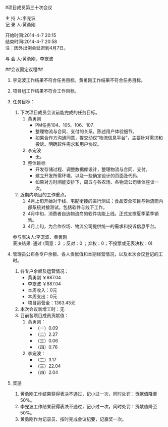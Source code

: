 #项目成员第三十次会议

主 持 人:李宠波    
记 录 人:黄勇刚   

开始时间:2014-4-7 20:15  
结束时间:2014-4-7 20:58  
注：因外出例会延迟到4月7日。

与 会 人:黄勇刚、李宠波  

##会议固定议程##
1. 李宠波工作结果不符合任务目标。黄勇刚工作结果不符合任务目标。
2. 项目组工作结果不符合工作目标。
3. 任务目标：
	1. 下次项目成员会议前能完成的任务目标。
		1. 黄勇刚
			- PM任务104、105、106、107.
			- 整理物流与合同、支付的关系。陈述用户体验细节。
			- 如果合作方沟通同意，提交动议“物流信息平台”，主要针对需求和投诉。明确软件需求和用户协议。
		2. 李宠波
			- 无。
		3. 整体目标
			- 开发存储过程、调整数据库设计，整理物流与合同、支付。
			- 建立开发所需环境，以及一些确定设计的页面及代码.
			- 如果对方时间能安排下，周五与各农场、各物流公司集体座谈一次。
	2. 近期内项目的工作重点。
		1. 4月上旬开始对干线、宅配衔接的进行测试；食品安全项目与物流商内部系统对接测试。包括软件与线下工作。
		2. 4月中旬，消费者自选物流商的软件功能上线。正式支撑夏季菜季销售。
		3. 4月上旬，为合作农场、物流公司提供统一的需求和投诉信息平台。
		
	参与表决人:李宠波、黄勇刚  
	表决结果: 通过 (同意：2 ；反对：0 ；弃权：0；不投票或无表决权：0)  


5. 管理员公布各专户余额、各人贡献值和本期经营情况，以及本次会议登记的工时。
	1. 各专户余额及运营情况：
		- 黄勇刚 ￥887.04
		- 李宠波 ￥887.04
		- 本周收入：0元
		- 本周支出：0元
		- 项目运营金：1363.45元
	2. 本次会议新增工时：无
	3. 目前各项目成员贡献值：
		1. 黄勇刚：
			- （一）0.09
			- （二）2.27
			- （三）0.06
			- （四）0.76
		2. 李宠波：
			- （二）3.17
			- （三）22.04
			- （四）2.04

6. 奖惩
	1. 黄勇刚工作结果获得表决不通过，记小过一次，同时处罚：贡献值降至50%。
	2. 李宠波工作结果获得表决不通过，记小过一次，同时处罚：贡献值降至50%。
	3. 黄勇刚作为记录员，按时完成会议纪要，记嘉奖一次。
 